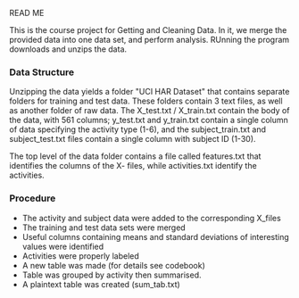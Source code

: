 READ ME


This is the course project for Getting and Cleaning Data. In it, we merge the provided data into one data set, and perform analysis. RUnning the program downloads and unzips the data.

### Data Structure
Unzipping the data yields a folder "UCI HAR Dataset" that contains separate folders for training and test data. These folders contain 3 text files, as well as another folder of raw data. The X_test.txt / X_train.txt contain the body of the data, with 561 columns; y_test.txt and y_train.txt contain a single column of data specifying the activity type (1-6), and the subject_train.txt and subject_test.txt files contain a single column with subject ID (1-30).

The top level of the data folder contains a file called features.txt that identifies the columns of the X- files, while activities.txt identify the activities.

### Procedure
* The activity and subject data were added to the corresponding X_files
* The training and test data sets were merged
* Useful columns containing means and standard deviations of interesting values were identified
* Activities were properly labeled
* A new table was made (for details see codebook)
* Table was grouped by activity then summarised.
* A plaintext table was created (sum_tab.txt)
